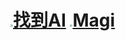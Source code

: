 # [<img src="https://zhaodao.ai/orion/img/logo.e1a5d43.png" style="zoom: 25%;" />找到AI](https://zhaodao.ai/)      [<img src="https://magi.com/assets/icons/apple-touch-icon.png" style="zoom: 25%;" />Magi](https://magi.com/)

















